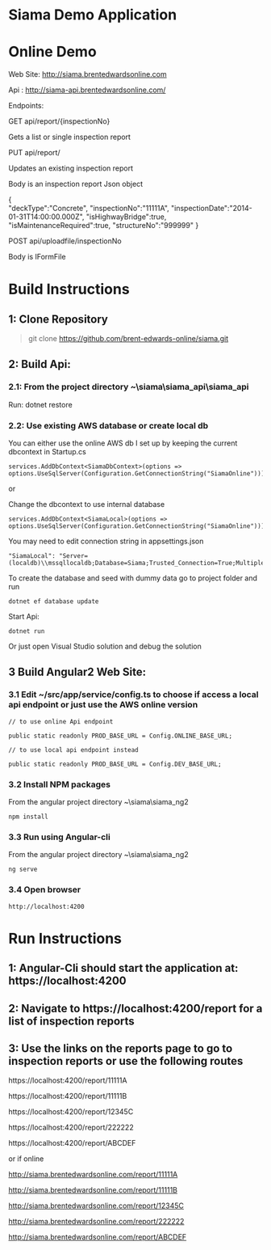 # Siama Demo Application

# Online Demo

Web Site: http://siama.brentedwardsonline.com

Api : http://siama-api.brentedwardsonline.com/

Endpoints:

GET api/report/{inspectionNo}

Gets a list or single inspection report

PUT api/report/

Updates an existing inspection report

Body is an inspection report Json object

{	
	"deckType":"Concrete",
	"inspectionNo":"11111A",
	"inspectionDate":"2014-01-31T14:00:00.000Z",
	"isHighwayBridge":true,
	"isMaintenanceRequired":true,
	"structureNo":"999999"
}

POST api/uploadfile/inspectionNo

Body is IFormFile

# Build Instructions

## 1:  Clone Repository
> git clone https://github.com/brent-edwards-online/siama.git

## 2:  Build Api:

### 2.1:  From the project directory ~\siama\siama_api\siama_api

Run: dotnet restore

### 2.2:  Use existing AWS database or create local db

You can either use the online AWS db I set up by keeping the current dbcontext in Startup.cs
```
services.AddDbContext<SiamaDbContext>(options => options.UseSqlServer(Configuration.GetConnectionString("SiamaOnline")));
```
or 

Change the dbcontext to use internal database
```
services.AddDbContext<SiamaLocal>(options => options.UseSqlServer(Configuration.GetConnectionString("SiamaOnline")));
```
You may need to edit connection string in appsettings.json
```
"SiamaLocal": "Server=(localdb)\\mssqllocaldb;Database=Siama;Trusted_Connection=True;MultipleActiveResultSets=true"
```
To create the database and seed with dummy data go to project folder and run 
```
dotnet ef database update
```
Start Api: 
```
dotnet run
```
Or just open Visual Studio solution and debug the solution


## 3 Build Angular2 Web Site:

### 3.1 Edit ~/src/app/service/config.ts to choose if access a local api endpoint or just use the AWS online version
```
// to use online Api endpoint
  
public static readonly PROD_BASE_URL = Config.ONLINE_BASE_URL;

// to use local api endpoint instead

public static readonly PROD_BASE_URL = Config.DEV_BASE_URL;
```
### 3.2 Install NPM packages  

From the angular project directory ~\siama\siama_ng2
```  
npm install
```  
### 3.3 Run using Angular-cli

From the angular project directory ~\siama\siama_ng2
```
ng serve
```  
### 3.4 Open browser
```  
http://localhost:4200
```
# Run Instructions

## 1: Angular-Cli should start the application at: https://localhost:4200
## 2: Navigate to https://localhost:4200/report for a list of inspection reports
## 3: Use the links on the reports page to go to inspection reports or use the following routes
  
  https://localhost:4200/report/11111A
  
  https://localhost:4200/report/11111B
  
  https://localhost:4200/report/12345C
  
  https://localhost:4200/report/222222
  
  https://localhost:4200/report/ABCDEF

or if online

  http://siama.brentedwardsonline.com/report/11111A
  
  http://siama.brentedwardsonline.com/report/11111B
  
  http://siama.brentedwardsonline.com/report/12345C
  
  http://siama.brentedwardsonline.com/report/222222
  
  http://siama.brentedwardsonline.com/report/ABCDEF